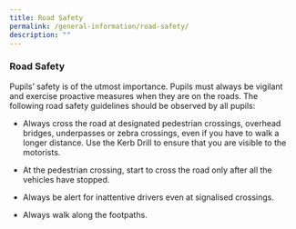 ```yaml
---
title: Road Safety
permalink: /general-information/road-safety/
description: ""
---
```

### Road Safety

Pupils’ safety is of the utmost importance. Pupils must always be vigilant and exercise proactive measures when they are on the roads. The following road safety guidelines should be observed by all pupils:

*   Always cross the road at designated pedestrian crossings, overhead bridges, underpasses or zebra crossings, even if you have to walk a longer distance. Use the Kerb Drill to ensure that you are visible to the motorists.

*   At the pedestrian crossing, start to cross the road only after all the vehicles have stopped.

*   Always be alert for inattentive drivers even at signalised crossings.

*   Always walk along the footpaths.